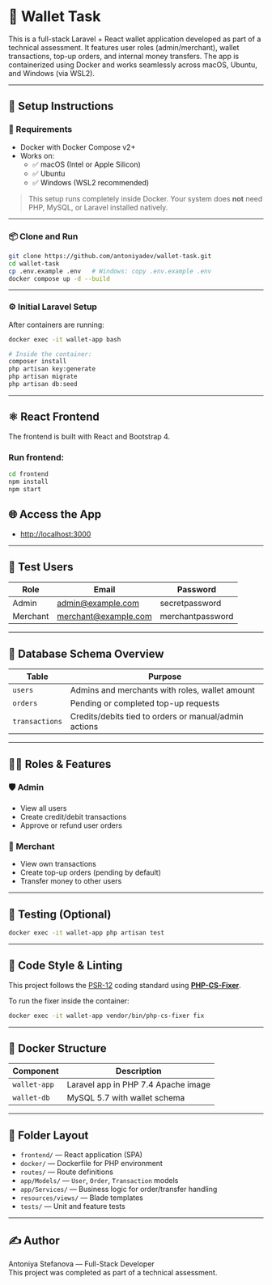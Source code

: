 # 💸 Wallet Task

This is a full-stack Laravel + React wallet application developed as part of a technical assessment. It features user roles (admin/merchant), wallet transactions, top-up orders, and internal money transfers. The app is containerized using Docker and works seamlessly across macOS, Ubuntu, and Windows (via WSL2).

---

## 🚀 Setup Instructions

### 🔧 Requirements

- Docker with Docker Compose v2+
- Works on:
  - ✅ macOS (Intel or Apple Silicon)
  - ✅ Ubuntu
  - ✅ Windows (WSL2 recommended)

> This setup runs completely inside Docker. Your system does **not** need PHP, MySQL, or Laravel installed natively.

---

### 📦 Clone and Run

```bash
git clone https://github.com/antoniyadev/wallet-task.git
cd wallet-task
cp .env.example .env   # Windows: copy .env.example .env
docker compose up -d --build
```

---

### ⚙️ Initial Laravel Setup

After containers are running:

```bash
docker exec -it wallet-app bash

# Inside the container:
composer install
php artisan key:generate
php artisan migrate
php artisan db:seed
```

---

## ⚛️ React Frontend

The frontend is built with React and Bootstrap 4.

### Run frontend:

```bash
cd frontend
npm install
npm start
```

## 🌐 Access the App

- [http://localhost:3000](http://localhost:3000)

---

## 👤 Test Users

| Role     | Email                  | Password          |
|----------|------------------------|-------------------|
| Admin    | admin@example.com      | secretpassword    |
| Merchant | merchant@example.com   | merchantpassword  |

---

## 🐘 Database Schema Overview

| Table         | Purpose                                                   |
|---------------|-----------------------------------------------------------|
| `users`       | Admins and merchants with roles, wallet amount            |
| `orders`      | Pending or completed top-up requests                      |
| `transactions`| Credits/debits tied to orders or manual/admin actions     |

---

## 🧑‍💻 Roles & Features

### 🛡️ Admin

- View all users
- Create credit/debit transactions
- Approve or refund user orders

### 🛒 Merchant

- View own transactions
- Create top-up orders (pending by default)
- Transfer money to other users

---

## 🧪 Testing (Optional)

```bash
docker exec -it wallet-app php artisan test
```

---

## 🎯 Code Style & Linting

This project follows the [PSR-12](https://www.php-fig.org/psr/psr-12/) coding standard using **[PHP-CS-Fixer](https://github.com/PHP-CS-Fixer/PHP-CS-Fixer)**.

To run the fixer inside the container:

```bash
docker exec -it wallet-app vendor/bin/php-cs-fixer fix
```

---

## 🧰 Docker Structure

| Component       | Description                         |
|------------------|-------------------------------------|
| `wallet-app`     | Laravel app in PHP 7.4 Apache image |
| `wallet-db`      | MySQL 5.7 with wallet schema        |

---

## 📂 Folder Layout

- `frontend/` — React application (SPA)
- `docker/` — Dockerfile for PHP environment
- `routes/` — Route definitions
- `app/Models/` — `User`, `Order`, `Transaction` models
- `app/Services/` — Business logic for order/transfer handling
- `resources/views/` — Blade templates
- `tests/` — Unit and feature tests

---

## ✍️ Author

Antoniya Stefanova — Full-Stack Developer  
This project was completed as part of a technical assessment.